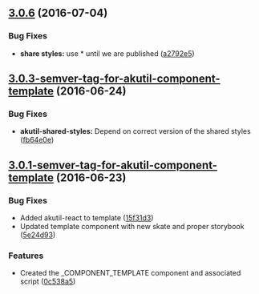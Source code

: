<a name="3.0.6"></a>
## [3.0.6](https://aui-team-bot/https://bitbucket.org/atlassian/atlaskit/compare/3.0.3-semver-tag-for-akutil-component-template...v3.0.6) (2016-07-04)


### Bug Fixes

* **share styles:** use * until we are published ([a2792e5](https://aui-team-bot/https://bitbucket.org/atlassian/atlaskit/commits/a2792e5))



<a name="3.0.3-semver-tag-for-akutil-component-template"></a>
## [3.0.3-semver-tag-for-akutil-component-template](https://aui-team-bot/https://bitbucket.org/atlassian/atlaskit/compare/3.0.1-semver-tag-for-akutil-component-template...3.0.3-semver-tag-for-akutil-component-template) (2016-06-24)


### Bug Fixes

* **akutil-shared-styles:** Depend on correct version of the shared styles ([fb64e0e](https://aui-team-bot/https://bitbucket.org/atlassian/atlaskit/commits/fb64e0e))



<a name="3.0.1-semver-tag-for-akutil-component-template"></a>
## [3.0.1-semver-tag-for-akutil-component-template](https://aui-team-bot/https://bitbucket.org/atlassian/atlaskit/compare/0c538a5...3.0.1-semver-tag-for-akutil-component-template) (2016-06-23)


### Bug Fixes

* Added akutil-react to template ([15f31d3](https://aui-team-bot/https://bitbucket.org/atlassian/atlaskit/commits/15f31d3))
* Updated template component with new skate and proper storybook ([5e24d93](https://aui-team-bot/https://bitbucket.org/atlassian/atlaskit/commits/5e24d93))


### Features

* Created the _COMPONENT_TEMPLATE component and associated script ([0c538a5](https://aui-team-bot/https://bitbucket.org/atlassian/atlaskit/commits/0c538a5))



